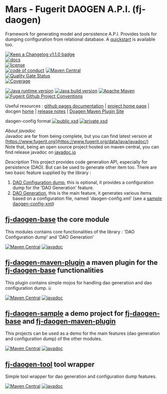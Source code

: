 # Mars - Fugerit DAOGEN A.P.I. (fj-daogen)  

Framework for generating model and persistence A.P.I.
Provides tools for dumping configuration from relational database.
A [quickstart](https://github.com/fugerit-org/fj-daogen-quickstart) is available too.

[![Keep a Changelog v1.1.0 badge](https://img.shields.io/badge/changelog-Keep%20a%20Changelog%20v1.1.0-%23E05735)](https://github.com/fugerit-org/fj-daogen/blob/main/CHANGELOG.md)  
[![docs](https://img.shields.io/badge/docs-mars-cyan.svg)](src/docs/index.md)  
[![license](https://img.shields.io/badge/License-Apache%20License%202.0-teal.svg)](https://opensource.org/licenses/Apache-2.0)  
[![code of conduct](https://img.shields.io/badge/Conduct-Contributor%20Covenant%202.1-purple.svg)](https://github.com/fugerit-org/fj-universe/blob/main/CODE_OF_CONDUCT.md)
[![Maven Central](https://img.shields.io/maven-central/v/org.fugerit.java/fj-daogen-base.svg)](https://mvnrepository.com/artifact/org.fugerit.java/fj-daogen-base)  
[![Quality Gate Status](https://sonarcloud.io/api/project_badges/measure?project=fugerit-org_fj-daogen&metric=alert_status)](https://sonarcloud.io/summary/new_code?id=fugerit-org_fj-daogen)  
[![Coverage](https://sonarcloud.io/api/project_badges/measure?project=fugerit-org_fj-daogen&metric=coverage)](https://sonarcloud.io/summary/new_code?id=fugerit-org_fj-daogen) 

[![Java runtime version](https://img.shields.io/badge/run%20on-java%208+-%23113366.svg?style=for-the-badge&logo=openjdk&logoColor=white)](https://universe.fugerit.org/src/docs/versions/java11.html)
[![Java build version](https://img.shields.io/badge/build%20on-java%2011+-%23ED8B00.svg?style=for-the-badge&logo=openjdk&logoColor=white)](https://universe.fugerit.org/src/docs/versions/java11.html)
[![Apache Maven](https://img.shields.io/badge/Apache%20Maven-3.9.0+-C71A36?style=for-the-badge&logo=Apache%20Maven&logoColor=white)](https://universe.fugerit.org/src/docs/versions/maven3_9.html)
[![Fugerit Github Project Conventions](https://img.shields.io/badge/Fugerit%20Org-Project%20Conventions-1A36C7?style=for-the-badge&logo=Onlinect%20Playground&logoColor=white)](https://universe.fugerit.org/src/docs/conventions/index.html)

Useful resources : [github pages documentation](https://marsdocs.fugerit.org/) | [project home page](https://www.fugerit.org/perm/mars) | docgen [home](https://www.fugerit.org/data/java/doc/mars/index.html) | [release notes](https://www.fugerit.org/data/java/doc/mars/release-notes.html) | [Doagen Maven Plugin Site](https://docs.fugerit.org/data/java/site/fj-daogen-maven-plugin/generate-mojo.html)

daogen-config format [![public xsd](https://img.shields.io/badge/public%20xsd-daogen%201.0-purple.svg)](https://www.fugerit.org/data/java/doc/xsd/daogen-config-1-0.xsd) [![private xsd](https://img.shields.io/badge/private%20xsd-daogen%201.0-purple.svg)](fj-daogen-base/src/main/resources/config/daogen-config-1-0.xsd)

*About javadoc*  
Javadoc are far from being complete, but you can find latest version at [https://www.fugerit.org](https://www.fugerit.org/data/java/javadoc/)  
Note that, being an open source project hosted on maven central, you can find release javadoc on [javadoc.io](https://javadoc.io/doc/org.fugerit.java/fj-daogen-base/)

*Description*
This project provides code generation API, especially for persistence (DAO). But can be used to generate other item too.
There are two basic feature supplied by the library : 
1. [DAO Configuration dump](src/docs/dao_dump.md), this is optional, it provides a configuration dump for the 'DAO Generation' feature.
2. [DAO Generation](src/docs/dao_gen.md), this is the main feature, it generates various items based on a configuration file, named 'daogen-config.xml' (see a [sample daogen-config-xml](fj-daogen-sample/src/main/daogen/fugerit-sample-daogen-config.xml))

## [fj-daogen-base](fj-daogen-base/README.md) the core module
This modules contains core functionalities of the library : 'DAO Configuration dump' and 'DAO Generation'

[![Maven Central](https://img.shields.io/maven-central/v/org.fugerit.java/fj-daogen-base.svg)](https://mvnrepository.com/artifact/org.fugerit.java/fj-daogen-base)
[![javadoc](https://javadoc.io/badge2/org.fugerit.java/fj-daogen-base/javadoc.svg)](https://javadoc.io/doc/org.fugerit.java/fj-daogen-base)

## [fj-daogen-maven-plugin](fj-daogen-maven-plugin/README.md) a maven plugin for the [fj-daogen-base](fj-daogen-base/README.md) functionalities
This plugin contains simple mojos for handling dao generation and dao configuration dump. ù

[![Maven Central](https://img.shields.io/maven-central/v/org.fugerit.java/fj-daogen-maven-plugin.svg)](https://mvnrepository.com/artifact/org.fugerit.java/fj-daogen-maven-plugin)
[![javadoc](https://javadoc.io/badge2/org.fugerit.java/fj-daogen-maven-plugin/javadoc.svg)](https://javadoc.io/doc/org.fugerit.java/fj-daogen-maven-plugin)

## [fj-daogen-sample](fj-daogen-sample/README.md) a demo project for [fj-daogen-base](fj-daogen-base/README.md) and [fj-daogen-maven-plugin](fj-daogen-maven-plugin/README.md)
This projects can be used as a demo for the main features (dao generation and configuration dump) of the other modules. 

[![Maven Central](https://img.shields.io/maven-central/v/org.fugerit.java/fj-daogen-sample.svg)](https://mvnrepository.com/artifact/org.fugerit.java/fj-daogen-sample)
[![javadoc](https://javadoc.io/badge2/org.fugerit.java/fj-daogen-sample/javadoc.svg)](https://javadoc.io/doc/org.fugerit.java/fj-daogen-sample)

## [fj-daogen-tool](fj-daogen-tool/README.md) tool wrapper
Simple tool wrapper for dao generation and configuration dump features. 

[![Maven Central](https://img.shields.io/maven-central/v/org.fugerit.java/fj-daogen-tool.svg)](https://mvnrepository.com/artifact/org.fugerit.java/fj-daogen-tool)
[![javadoc](https://javadoc.io/badge2/org.fugerit.java/fj-daogen-tool/javadoc.svg)](https://javadoc.io/doc/org.fugerit.java/fj-daogen-tool)